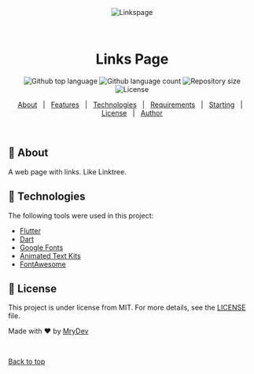 <div align="center" id="top"> 
  <img src="./.github/app.gif" alt="Linkspage" />

  &#xa0;

  <!-- <a href="https://linkspage.netlify.app">Demo</a> -->
</div>

<h1 align="center">Links Page</h1>

<p align="center">
  <img alt="Github top language" src="https://img.shields.io/github/languages/top/mrydev/linkspage?color=56BEB8">

  <img alt="Github language count" src="https://img.shields.io/github/languages/count/mrydev/linkspage?color=56BEB8">

  <img alt="Repository size" src="https://img.shields.io/github/repo-size/mrydev/linkspage?color=56BEB8">

  <img alt="License" src="https://img.shields.io/github/license/mrydev/linkspage?color=56BEB8">

  <!-- <img alt="Github issues" src="https://img.shields.io/github/issues/mrydev/linkspage?color=56BEB8" /> -->

  <!-- <img alt="Github forks" src="https://img.shields.io/github/forks/mrydev/linkspage?color=56BEB8" /> -->

  <!-- <img alt="Github stars" src="https://img.shields.io/github/stars/mrydev/linkspage?color=56BEB8" /> -->
</p>



<p align="center">
  <a href="#dart-about">About</a> &#xa0; | &#xa0; 
  <a href="#sparkles-features">Features</a> &#xa0; | &#xa0;
  <a href="#rocket-technologies">Technologies</a> &#xa0; | &#xa0;
  <a href="#white_check_mark-requirements">Requirements</a> &#xa0; | &#xa0;
  <a href="#checkered_flag-starting">Starting</a> &#xa0; | &#xa0;
  <a href="#memo-license">License</a> &#xa0; | &#xa0;
  <a href="https://github.com/mrydev" target="_blank">Author</a>
</p>

<br>

## :dart: About ##

A web page with links. Like Linktree.


## :rocket: Technologies ##

The following tools were used in this project:

- [Flutter](https://flutter.dev)
- [Dart](https://dart.dev)
- [Google Fonts](https://fonts.google.com/)
- [Animated Text Kits](https://pub.dev/packages/animated_text_kit)
- [FontAwesome](https://fontawesome.com/)


## :memo: License ##

This project is under license from MIT. For more details, see the [LICENSE](LICENSE.md) file.


Made with :heart: by <a href="https://github.com/mrydev" target="_blank">MryDev</a>

&#xa0;

<a href="#top">Back to top</a>
